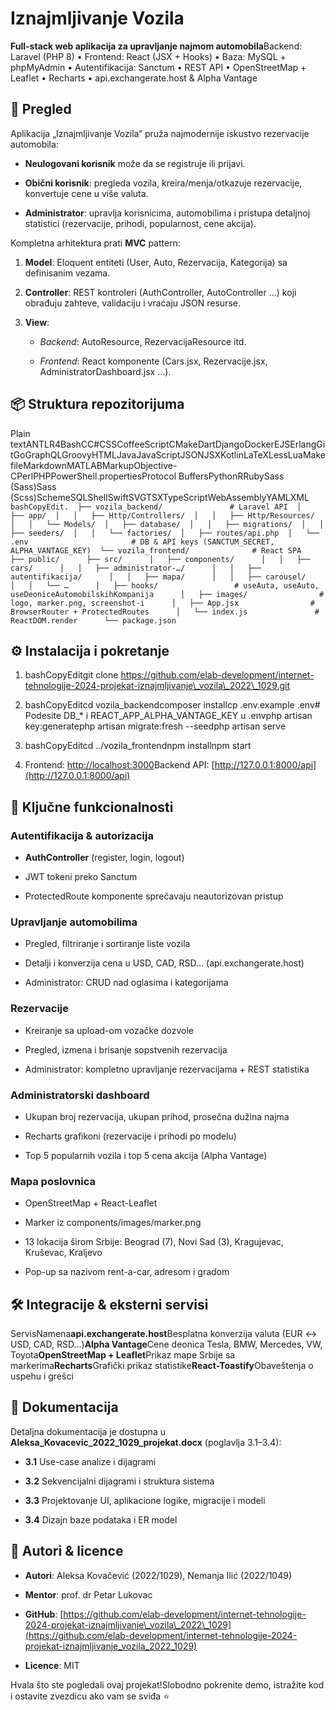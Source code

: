 Iznajmljivanje Vozila
=====================

**Full-stack web aplikacija za upravljanje najmom automobila**Backend: Laravel (PHP 8) • Frontend: React (JSX + Hooks) • Baza: MySQL + phpMyAdmin • Autentifikacija: Sanctum • REST API • OpenStreetMap + Leaflet • Recharts • api.exchangerate.host & Alpha Vantage

🚀 Pregled
----------

Aplikacija „Iznajmljivanje Vozila“ pruža najmodernije iskustvo rezervacije automobila:

*   **Neulogovani korisnik** može da se registruje ili prijavi.
    
*   **Obični korisnik**: pregleda vozila, kreira/menja/otkazuje rezervacije, konvertuje cene u više valuta.
    
*   **Administrator**: upravlja korisnicima, automobilima i pristupa detaljnoj statistici (rezervacije, prihodi, popularnost, cene akcija).
    

Kompletna arhitektura prati **MVC** pattern:

1.  **Model**: Eloquent entiteti (User, Auto, Rezervacija, Kategorija) sa definisanim vezama.
    
2.  **Controller**: REST kontroleri (AuthController, AutoController …) koji obrađuju zahteve, validaciju i vraćaju JSON resurse.
    
3.  **View**:
    
    *   _Backend_: AutoResource, RezervacijaResource itd.
        
    *   _Frontend_: React komponente (Cars.jsx, Rezervacije.jsx, AdministratorDashboard.jsx …).
        

📦 Struktura repozitorijuma
---------------------------

Plain textANTLR4BashCC#CSSCoffeeScriptCMakeDartDjangoDockerEJSErlangGitGoGraphQLGroovyHTMLJavaJavaScriptJSONJSXKotlinLaTeXLessLuaMakefileMarkdownMATLABMarkupObjective-CPerlPHPPowerShell.propertiesProtocol BuffersPythonRRubySass (Sass)Sass (Scss)SchemeSQLShellSwiftSVGTSXTypeScriptWebAssemblyYAMLXML`   bashCopyEdit.  ├── vozila_backend/               # Laravel API  │   ├── app/  │   │   ├── Http/Controllers/  │   │   ├── Http/Resources/  │   │   └── Models/  │   ├── database/  │   │   ├── migrations/  │   │   ├── seeders/  │   │   └── factories/  │   ├── routes/api.php  │   └── .env                       # DB & API keys (SANCTUM_SECRET, ALPHA_VANTAGE_KEY)  └── vozila_frontend/              # React SPA      ├── public/      ├── src/      │   ├── components/      │   │   ├── cars/      │   │   ├── administrator-…/      │   │   ├── autentifikacija/      │   │   ├── mapa/      │   │   ├── carousel/      │   │   └── …      │   ├── hooks/                 # useAuta, useAuto, useDeoniceAutomobilskihKompanija      │   ├── images/                # logo, marker.png, screenshot-i      │   ├── App.jsx                # BrowserRouter + ProtectedRoutes      │   └── index.js               # ReactDOM.render      └── package.json   `

⚙️ Instalacija i pokretanje
---------------------------

1.  bashCopyEditgit clone https://github.com/elab-development/internet-tehnologije-2024-projekat-iznajmljivanje\_vozila\_2022\_1029.git
    
2.  bashCopyEditcd vozila\_backendcomposer installcp .env.example .env# Podesite DB\_\* i REACT\_APP\_ALPHA\_VANTAGE\_KEY u .envphp artisan key:generatephp artisan migrate:fresh --seedphp artisan serve
    
3.  bashCopyEditcd ../vozila\_frontendnpm installnpm start
    
4.  Frontend: [http://localhost:3000](http://localhost:3000)Backend API: [http://127.0.0.1:8000/api](http://127.0.0.1:8000/api)
    

🎯 Ključne funkcionalnosti
--------------------------

### Autentifikacija & autorizacija

*   **AuthController** (register, login, logout)
    
*   JWT tokeni preko Sanctum
    
*   ProtectedRoute komponente sprečavaju neautorizovan pristup
    

### Upravljanje automobilima

*   Pregled, filtriranje i sortiranje liste vozila
    
*   Detalji i konverzija cena u USD, CAD, RSD… (api.exchangerate.host)
    
*   Administrator: CRUD nad oglasima i kategorijama
    

### Rezervacije

*   Kreiranje sa upload-om vozačke dozvole
    
*   Pregled, izmena i brisanje sopstvenih rezervacija
    
*   Administrator: kompletno upravljanje rezervacijama + REST statistika
    

### Administratorski dashboard

*   Ukupan broj rezervacija, ukupan prihod, prosečna dužina najma
    
*   Recharts grafikoni (rezervacije i prihodi po modelu)
    
*   Top 5 popularnih vozila i top 5 cena akcija (Alpha Vantage)
    

### Mapa poslovnica

*   OpenStreetMap + React-Leaflet
    
*   Marker iz components/images/marker.png
    
*   13 lokacija širom Srbije: Beograd (7), Novi Sad (3), Kragujevac, Kruševac, Kraljevo
    
*   Pop-up sa nazivom rent-a-car, adresom i gradom
    

🛠️ Integracije & eksterni servisi
----------------------------------

ServisNamena**api.exchangerate.host**Besplatna konverzija valuta (EUR ↔ USD, CAD, RSD…)**Alpha Vantage**Cene deonica Tesla, BMW, Mercedes, VW, Toyota**OpenStreetMap + Leaflet**Prikaz mape Srbije sa markerima**Recharts**Grafički prikaz statistike**React-Toastify**Obaveštenja o uspehu i grešci

📖 Dokumentacija
----------------

Detaljna dokumentacija je dostupna u **Aleksa\_Kovacevic\_2022\_1029\_projekat.docx** (poglavlja 3.1–3.4):

*   **3.1** Use-case analize i dijagrami
    
*   **3.2** Sekvencijalni dijagrami i struktura sistema
    
*   **3.3** Projektovanje UI, aplikacione logike, migracije i modeli
    
*   **3.4** Dizajn baze podataka i ER model
    

🤝 Autori & licence
-------------------

*   **Autori**: Aleksa Kovačević (2022/1029), Nemanja Ilić (2022/1049)
    
*   **Mentor**: prof. dr Petar Lukovac
    
*   **GitHub**: [https://github.com/elab-development/internet-tehnologije-2024-projekat-iznajmljivanje\_vozila\_2022\_1029](https://github.com/elab-development/internet-tehnologije-2024-projekat-iznajmljivanje_vozila_2022_1029)
    
*   **Licence**: MIT
    

Hvala što ste pogledali ovaj projekat!Slobodno pokrenite demo, istražite kod i ostavite zvezdicu ako vam se sviđa ⭐